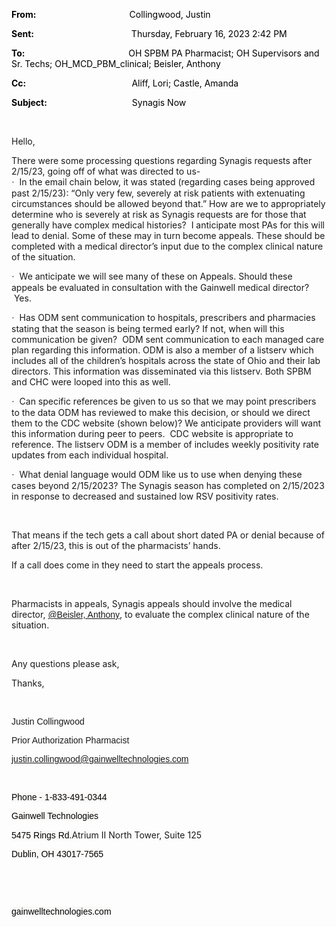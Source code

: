 
<div class="WordSection1">

**<span style="color:black">From:<span style="mso-tab-count:1">                                            
</span></span>**<span style="color:black">Collingwood, Justin</span>

**<span style="color:black">Sent:<span style="mso-tab-count:1">                                              
</span></span>**<span style="color:black">Thursday, February 16, 2023
2:42 PM</span>

**<span style="color:black">To:<span style="mso-tab-count:1">                                                 
</span></span>**<span style="color:black">OH SPBM PA Pharmacist; OH
Supervisors and Sr. Techs; OH\_MCD\_PBM\_clinical; Beisler,
Anthony</span>

**<span style="color:black">Cc:<span style="mso-tab-count:1">                                                  
</span></span>**<span style="color:black">Aliff, Lori; Castle,
Amanda</span>

**<span style="color:black">Subject:<span style="mso-tab-count:1">                                        
</span></span>**<span style="color:black">Synagis Now </span>

 

Hello,

There were some processing questions regarding Synagis requests after
2/15/23, going off of what was directed to us-  
<span style="font-family:Symbol">·</span>  In the email chain below, it
was stated (regarding cases being approved past 2/15/23): “Only very
few, severely at risk patients with extenuating circumstances should be
allowed beyond that.” How are we to appropriately determine who is
severely at risk as Synagis requests are for those that generally have
complex medical histories?  I anticipate most PAs for this will lead to
denial. Some of these may in turn become appeals. These should be
completed with a medical director’s input due to the complex clinical
nature of the situation.

<span style="font-family:Symbol">·</span>  We anticipate we will see
many of these on Appeals. Should these appeals be evaluated in
consultation with the Gainwell medical director?  Yes.

<span style="font-family:Symbol">·</span>  Has ODM sent communication to
hospitals, prescribers and pharmacies stating that the season is being
termed early? If not, when will this communication be given?  ODM sent
communication to each managed care plan regarding this information. ODM
is also a member of a listserv which includes all of the children’s
hospitals across the state of Ohio and their lab directors. This
information was disseminated via this listserv. Both SPBM and CHC were
looped into this as well.

<span style="font-family:Symbol">·</span>  Can specific references be
given to us so that we may point prescribers to the data ODM has
reviewed to make this decision, or should we direct them to the CDC
website (shown below)? We anticipate providers will want this
information during peer to peers.  CDC website is appropriate to
reference. The listserv ODM is a member of includes weekly positivity
rate updates from each individual hospital.

<span style="font-family:Symbol">·</span>  What denial language would
ODM like us to use when denying these cases beyond 2/15/2023? The
Synagis season has completed on 2/15/2023 in response to decreased and
sustained low RSV positivity rates. 

 

That means if the tech gets a call about short dated PA or denial
because of after 2/15/23, this is out of the pharmacists’ hands.

If a call does come in they need to start the appeals process.

 

Pharmacists in appeals, Synagis appeals should involve the medical
director, [<span style="font-family:
&quot;Calibri&quot;,sans-serif;text-decoration:none;text-underline:none">@Beisler,
Anthony</span>](mailto:anthony.beisler@gainwelltechnologies.com), to
evaluate the complex clinical nature of the situation.

 

Any questions please ask,

Thanks,

 

<span style="font-family:&quot;Arial&quot;,sans-serif">Justin
Collingwood</span>

<span style="font-family:&quot;Arial&quot;,sans-serif">Prior
Authorization Pharmacist</span>

<span style="font-family:&quot;Arial&quot;,sans-serif"><justin.collingwood@gainwelltechnologies.com></span>

<span style="font-family:&quot;Arial&quot;,sans-serif"></span>

 

<span style="font-family:&quot;Arial&quot;,sans-serif;color:black;
background:#FAF9F8">Phone -
1-833-491-0344</span><span style="font-family:&quot;Arial&quot;,sans-serif;
background:#FAF9F8"></span>

<span style="font-family:&quot;Arial&quot;,sans-serif;color:black;
background:#FAF9F8">Gainwell
Technologies</span><span style="font-family:&quot;Arial&quot;,sans-serif;
background:#FAF9F8"></span>

<span style="font-family:&quot;Arial&quot;,sans-serif;color:black;
background:#FAF9F8">5475 Rings Rd.</span>Atrium II North Tower, Suite
125<span style="font-family:&quot;Arial&quot;,sans-serif;background:#FAF9F8"></span>

<span style="font-family:&quot;Arial&quot;,sans-serif;color:black;
background:#FAF9F8">Dublin, OH
43017-7565</span><span style="font-family:&quot;Arial&quot;,sans-serif;
background:#FAF9F8"></span>

<span style="font-family:&quot;Arial&quot;,sans-serif;background:#FAF9F8"></span>

 

 <span style="font-family:&quot;Arial&quot;,sans-serif;
color:black;background:#FAF9F8"><span class="image"></span></span><span style="font-family:&quot;Arial&quot;,sans-serif;
background:#FAF9F8"></span>

<span style="font-family:&quot;Arial&quot;,sans-serif;color:black;
background:#FAF9F8">gainwelltechnologies.com</span><span style="font-family:
&quot;Arial&quot;,sans-serif;background:#FAF9F8"></span>

<span style="font-family:&quot;Arial&quot;,sans-serif;background:#FAF9F8"></span>

 

 

</div>

